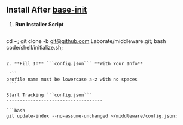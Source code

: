 Install After [base-init](https://github.com/Laborate/base-init)
----------------------------------------------------------------

1. **Run Installer Script**

   ```bash
cd ~; git clone -b <branch> git@github.com:Laborate/middleware.git; bash code/shell/initialize.sh;
   ```

2. **Fill In** ```config.json``` **With Your Info**

    ```
profile name must be lowercase a-z with no spaces
    ```

Start Tracking ```config.json```
------------------------------------

```bash
git update-index --no-assume-unchanged ~/middleware/config.json;
```
